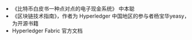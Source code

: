 * 《比特币白皮书一种点对点的电子现金系统》 中本聪
* 《区块链技术指南》，作者为 Hyperledger 中国地区的参与者杨宝华yeasy，为开源书籍
* Hyperledger Fabric 官方文档